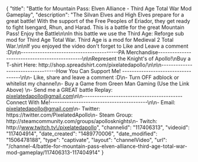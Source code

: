 {
    "title": "Battle for Mountain Pass: Elven Alliance - Third Age Total War Mod Gameplay",
    "description": "The Silvan Elves and High Elves prepare for a great battle!  With the support of the Free Peoples of Eriador, they get ready to fight Isengard, Rhun, and Harad.  This is a battle for the great Mountain Pass!  Enjoy the Battle\n\nIn this battle we use the Third Age: Reforge sub mod for Third Age Total War.  Third Age is a mod for Medieval 2 Total War.\n\nIf you enjoyed the video don't forget to Like and Leave a comment :D\n\n-----------------------------------------PA Merchandise----------------------------------------------\n\nRepresent the Knight's of Apollo!\nBuy a T-shirt Here: http:\/\/shop.spreadshirt.com\/pixelatedapollo\/\n\n\n----------------------------------How You Can Support Me! -----------------------------------\n\n- Like, share and leave a comment :D\n- Turn OFF adblock or whitelist my channel\n- Buy a Game from Green Man Gaming (Use the Link Above) \n- Send me a GREAT battle Replay: pixelatedapollo@gmail.com\n\n------------------------------------------Connect With Me!-----------------------------------------\n\n- Email: pixelatedapollo@gmail.com\n- Twitter: https:\/\/twitter.com\/PixelatedApollo\n- Steam Group:  http:\/\/steamcommunity.com\/groups\/apollosknights\n- Twitch: http:\/\/www.twitch.tv\/pixelatedapollo",
    "channelid": "117406313",
    "videoid": "117404914",
    "date_created": "1489770006",
    "date_modified": "1506478188",
    "type": "captivate",
    "layout": "channelVideo",
    "url": "\/channel-4\/battle-for-mountain-pass-elven-alliance-third-age-total-war-mod-gameplay\/117406313-117404914"
}